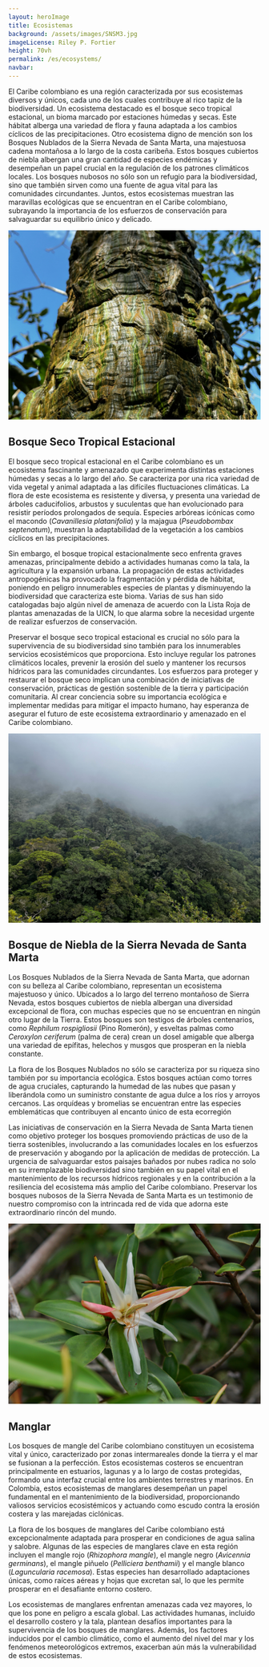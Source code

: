 ```yaml
---
layout: heroImage
title: Ecosistemas
background: /assets/images/SNSM3.jpg
imageLicense: Riley P. Fortier
height: 70vh
permalink: /es/ecosystems/
navbar:
---
```


El Caribe colombiano es una región caracterizada por sus ecosistemas diversos y únicos, cada uno de los cuales contribuye al rico tapiz de la biodiversidad. Un ecosistema destacado es el bosque seco tropical estacional, un bioma marcado por estaciones húmedas y secas. Este hábitat alberga una variedad de flora y fauna adaptada a los cambios cíclicos de las precipitaciones. Otro ecosistema digno de mención son los Bosques Nublados de la Sierra Nevada de Santa Marta, una majestuosa cadena montañosa a lo largo de la costa caribeña. Estos bosques cubiertos de niebla albergan una gran cantidad de especies endémicas y desempeñan un papel crucial en la regulación de los patrones climáticos locales. Los bosques nubosos no sólo son un refugio para la biodiversidad, sino que también sirven como una fuente de agua vital para las comunidades circundantes. Juntos, estos ecosistemas muestran las maravillas ecológicas que se encuentran en el Caribe colombiano, subrayando la importancia de los esfuerzos de conservación para salvaguardar su equilibrio único y delicado.

![image](assets/images/IMG_9654.jpeg)

## Bosque Seco Tropical Estacional 

El bosque seco tropical estacional en el Caribe colombiano es un ecosistema fascinante y amenazado que experimenta distintas estaciones húmedas y secas a lo largo del año. Se caracteriza por una rica variedad de vida vegetal y animal adaptada a las difíciles fluctuaciones climáticas. La flora de este ecosistema es resistente y diversa, y presenta una variedad de árboles caducifolios, arbustos y suculentas que han evolucionado para resistir períodos prolongados de sequía. Especies arbóreas icónicas como el macondo (*Cavanillesia platanifolia*) y la majagua (*Pseudobombax septenatum*), muestran la adaptabilidad de la vegetación a los cambios cíclicos en las precipitaciones.

Sin embargo, el bosque tropical estacionalmente seco enfrenta graves amenazas, principalmente debido a actividades humanas como la tala, la agricultura y la expansión urbana. La propagación de estas actividades antropogénicas ha provocado la fragmentación y pérdida de hábitat, poniendo en peligro innumerables especies de plantas y disminuyendo la biodiversidad que caracteriza este bioma. Varias de sus han sido catalogadas bajo algún nivel de amenaza de acuerdo con la Lista Roja de plantas amenazadas de la UICN, lo que alarma sobre la necesidad urgente de realizar esfuerzos de conservación.

Preservar el bosque seco tropical estacional  es crucial no sólo para la supervivencia de su biodiversidad sino también para los innumerables servicios ecosistémicos que proporciona. Esto incluye regular los patrones climáticos locales, prevenir la erosión del suelo y mantener los recursos hídricos para las comunidades circundantes. Los esfuerzos para proteger y restaurar el bosque seco implican una combinación de iniciativas de conservación, prácticas de gestión sostenible de la tierra y participación comunitaria. Al crear conciencia sobre su importancia ecológica e implementar medidas para mitigar el impacto humano, hay esperanza de asegurar el futuro de este ecosistema extraordinario y amenazado en el Caribe colombiano.

![image](assets/images/IMG_0430.jpeg)

## Bosque de Niebla de la Sierra Nevada de Santa Marta

Los Bosques Nublados de la Sierra Nevada de Santa Marta, que adornan con su belleza al Caribe colombiano, representan un ecosistema majestuoso y único. Ubicados a lo largo del terreno montañoso de Sierra Nevada, estos bosques cubiertos de niebla albergan una diversidad excepcional de flora, con muchas especies que no se encuentran en ningún otro lugar de la Tierra. Estos bosques son testigos de árboles centenarios, como *Rephilum rospigliosii* (Pino Romerón), y esveltas palmas como *Ceroxylon ceriferum* (palma de cera) crean un dosel amigable que alberga una variedad de epífitas, helechos y musgos que prosperan en la niebla constante.

La flora de los Bosques Nublados no sólo se caracteriza por su riqueza sino también por su importancia ecológica. Estos bosques actúan como torres de agua cruciales, capturando la humedad de las nubes que pasan y liberándola como un suministro constante de agua dulce a los ríos y arroyos cercanos. Las orquídeas y bromelias se encuentran entre las especies emblemáticas que contribuyen al encanto único de esta ecorregión

Las iniciativas de conservación en la Sierra Nevada de Santa Marta tienen como objetivo proteger los bosques promoviendo prácticas de uso de la tierra sostenibles, involucrando a las comunidades locales en los esfuerzos de preservación y abogando por la aplicación de medidas de protección. La urgencia de salvaguardar estos paisajes bañados por nubes radica no solo en su irremplazable biodiversidad sino también en su papel vital en el mantenimiento de los recursos hídricos regionales y en la contribución a la resiliencia del ecosistema más amplio del Caribe colombiano. Preservar los bosques nubosos de la Sierra Nevada de Santa Marta es un testimonio de nuestro compromiso con la intrincada red de vida que adorna este extraordinario rincón del mundo.

![image](assets/images/DSC01960-01.jpeg)

## Manglar

Los bosques de mangle del Caribe colombiano constituyen un ecosistema vital y único, caracterizado por zonas intermareales donde la tierra y el mar se fusionan a la perfección. Estos ecosistemas costeros se encuentran principalmente en estuarios, lagunas y a lo largo de costas protegidas, formando una interfaz crucial entre los ambientes terrestres y marinos. En Colombia, estos ecosistemas de manglares desempeñan un papel fundamental en el mantenimiento de la biodiversidad, proporcionando valiosos servicios ecosistémicos y actuando como escudo contra la erosión costera y las marejadas ciclónicas.

La flora de los bosques de manglares del Caribe colombiano está excepcionalmente adaptada para prosperar en condiciones de agua salina y salobre. Algunas de las especies de manglares clave en esta región incluyen el mangle rojo (*Rhizophora mangle*), el mangle negro (*Avicennia germinans*), el mangle piñuelo (*Pelliciera benthamii*) y el mangle blanco (*Laguncularia racemosa*). Estas especies han desarrollado adaptaciones únicas, como raíces aéreas y hojas que excretan sal, lo que les permite prosperar en el desafiante entorno costero.

Los ecosistemas de manglares enfrentan amenazas cada vez mayores, lo que los pone en peligro a escala global. Las actividades humanas, incluido el desarrollo costero y la tala, plantean desafíos importantes para la supervivencia de los bosques de manglares. Además, los factores inducidos por el cambio climático, como el aumento del nivel del mar y los fenómenos meteorológicos extremos, exacerban aún más la vulnerabilidad de estos ecosistemas.




